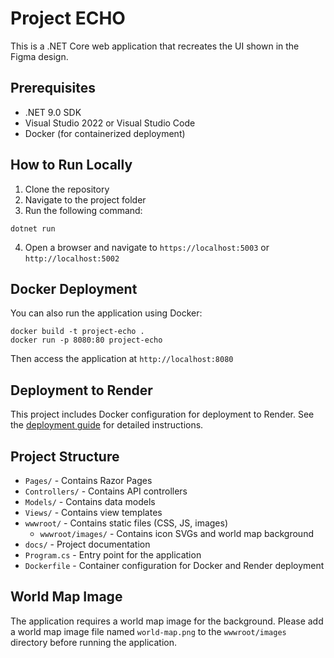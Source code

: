 # Project ECHO

This is a .NET Core web application that recreates the UI shown in the Figma design.

## Prerequisites

- .NET 9.0 SDK
- Visual Studio 2022 or Visual Studio Code
- Docker (for containerized deployment)

## How to Run Locally

1. Clone the repository
2. Navigate to the project folder
3. Run the following command:

```
dotnet run
```

4. Open a browser and navigate to `https://localhost:5003` or `http://localhost:5002`

## Docker Deployment

You can also run the application using Docker:

```
docker build -t project-echo .
docker run -p 8080:80 project-echo
```

Then access the application at `http://localhost:8080`

## Deployment to Render

This project includes Docker configuration for deployment to Render. See the [deployment guide](docs/render-deployment.md) for detailed instructions.

## Project Structure

- `Pages/` - Contains Razor Pages
- `Controllers/` - Contains API controllers
- `Models/` - Contains data models
- `Views/` - Contains view templates
- `wwwroot/` - Contains static files (CSS, JS, images)
  - `wwwroot/images/` - Contains icon SVGs and world map background
- `docs/` - Project documentation
- `Program.cs` - Entry point for the application
- `Dockerfile` - Container configuration for Docker and Render deployment

## World Map Image

The application requires a world map image for the background. Please add a world map image file named `world-map.png` to the `wwwroot/images` directory before running the application. 